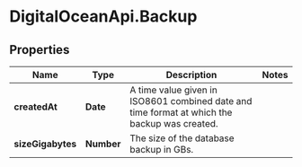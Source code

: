 # DigitalOceanApi.Backup

## Properties
Name | Type | Description | Notes
------------ | ------------- | ------------- | -------------
**createdAt** | **Date** | A time value given in ISO8601 combined date and time format at which the backup was created. | 
**sizeGigabytes** | **Number** | The size of the database backup in GBs. | 
